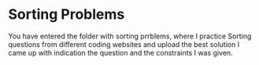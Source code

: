 # Sorting Problems
You have entered the folder with sorting prrblems, where I practice Sorting questions from different coding websites and upload the best solution I came up with indication the question and the constraints I was given.

